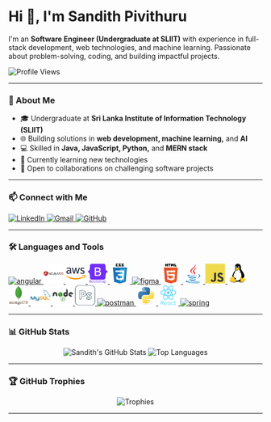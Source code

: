 # Hi 👋, I'm Sandith Pivithuru

I'm an **Software Engineer (Undergraduate at SLIIT)** with experience in full-stack development, web technologies, and machine learning. Passionate about problem-solving, coding, and building impactful projects.

![Profile Views](https://komarev.com/ghpvc/?username=SandithP2001&color=blue)


---

### 🌟 About Me
- 🎓 Undergraduate at **Sri Lanka Institute of Information Technology (SLIIT)**
- 🌐 Building solutions in **web development, machine learning,** and **AI**
- 💻 Skilled in **Java, JavaScript, Python,** and **MERN stack**
- 🤖 Currently learning new technologies
- 🌱 Open to collaborations on challenging software projects

  
---


### 📫 Connect with Me

<p align="left">
  <a href="https://www.linkedin.com/in/sandithpivithuru/" target="_blank">
    <img src="https://cdn.jsdelivr.net/gh/devicons/devicon/icons/linkedin/linkedin-original.svg" alt="LinkedIn" height="30"/>
  </a>
  <a href="mailto:sandithpivithuru@gmail.com" target="_blank">
    <img src="https://cdn.jsdelivr.net/gh/devicons/devicon/icons/google/google-original.svg" alt="Gmail" height="30"/>
  </a>
  <a href="https://github.com/SandithP2001" target="_blank">
    <img src="https://cdn.jsdelivr.net/gh/devicons/devicon/icons/github/github-original.svg" alt="GitHub" height="30"/>
  </a>
</p>



---

### 🛠 Languages and Tools
<p align="left"> <a href="https://angular.io" target="_blank" rel="noreferrer"> <img src="https://angular.io/assets/images/logos/angular/angular.svg" alt="angular" width="40" height="40"/> </a> <a href="https://angular.io" target="_blank" rel="noreferrer"> <img src="https://raw.githubusercontent.com/devicons/devicon/master/icons/angularjs/angularjs-original-wordmark.svg" alt="angularjs" width="40" height="40"/> </a> <a href="https://aws.amazon.com" target="_blank" rel="noreferrer"> <img src="https://raw.githubusercontent.com/devicons/devicon/master/icons/amazonwebservices/amazonwebservices-original-wordmark.svg" alt="aws" width="40" height="40"/> </a> <a href="https://getbootstrap.com" target="_blank" rel="noreferrer"> <img src="https://raw.githubusercontent.com/devicons/devicon/master/icons/bootstrap/bootstrap-plain-wordmark.svg" alt="bootstrap" width="40" height="40"/> </a> <a href="https://www.w3schools.com/css/" target="_blank" rel="noreferrer"> <img src="https://raw.githubusercontent.com/devicons/devicon/master/icons/css3/css3-original-wordmark.svg" alt="css3" width="40" height="40"/> </a> <a href="https://www.figma.com/" target="_blank" rel="noreferrer"> <img src="https://www.vectorlogo.zone/logos/figma/figma-icon.svg" alt="figma" width="40" height="40"/> </a> <a href="https://www.w3.org/html/" target="_blank" rel="noreferrer"> <img src="https://raw.githubusercontent.com/devicons/devicon/master/icons/html5/html5-original-wordmark.svg" alt="html5" width="40" height="40"/> </a> <a href="https://www.java.com" target="_blank" rel="noreferrer"> <img src="https://raw.githubusercontent.com/devicons/devicon/master/icons/java/java-original.svg" alt="java" width="40" height="40"/> </a> <a href="https://developer.mozilla.org/en-US/docs/Web/JavaScript" target="_blank" rel="noreferrer"> <img src="https://raw.githubusercontent.com/devicons/devicon/master/icons/javascript/javascript-original.svg" alt="javascript" width="40" height="40"/> </a> <a href="https://www.linux.org/" target="_blank" rel="noreferrer"> <img src="https://raw.githubusercontent.com/devicons/devicon/master/icons/linux/linux-original.svg" alt="linux" width="40" height="40"/> </a> <a href="https://www.mongodb.com/" target="_blank" rel="noreferrer"> <img src="https://raw.githubusercontent.com/devicons/devicon/master/icons/mongodb/mongodb-original-wordmark.svg" alt="mongodb" width="40" height="40"/> </a> <a href="https://www.mysql.com/" target="_blank" rel="noreferrer"> <img src="https://raw.githubusercontent.com/devicons/devicon/master/icons/mysql/mysql-original-wordmark.svg" alt="mysql" width="40" height="40"/> </a> <a href="https://nodejs.org" target="_blank" rel="noreferrer"> <img src="https://raw.githubusercontent.com/devicons/devicon/master/icons/nodejs/nodejs-original-wordmark.svg" alt="nodejs" width="40" height="40"/> </a> <a href="https://www.photoshop.com/en" target="_blank" rel="noreferrer"> <img src="https://raw.githubusercontent.com/devicons/devicon/master/icons/photoshop/photoshop-line.svg" alt="photoshop" width="40" height="40"/> </a> <a href="https://postman.com" target="_blank" rel="noreferrer"> <img src="https://www.vectorlogo.zone/logos/getpostman/getpostman-icon.svg" alt="postman" width="40" height="40"/> </a> <a href="https://www.python.org" target="_blank" rel="noreferrer"> <img src="https://raw.githubusercontent.com/devicons/devicon/master/icons/python/python-original.svg" alt="python" width="40" height="40"/> </a> <a href="https://reactjs.org/" target="_blank" rel="noreferrer"> <img src="https://raw.githubusercontent.com/devicons/devicon/master/icons/react/react-original-wordmark.svg" alt="react" width="40" height="40"/> </a> <a href="https://spring.io/" target="_blank" rel="noreferrer"> <img src="https://www.vectorlogo.zone/logos/springio/springio-icon.svg" alt="spring" width="40" height="40"/> </a> </p>



---

### 📊 GitHub Stats

<p align="center">
  <img src="https://github-readme-stats.vercel.app/api?username=SandithP2001&show_icons=true&hide_border=true&title_color=00aaff&icon_color=00aaff&text_color=ffffff&bg_color=0d1117&hide=contribs" alt="Sandith's GitHub Stats" height="180"/>
  <img src="https://github-readme-stats.vercel.app/api/top-langs/?username=SandithP2001&layout=compact&hide_border=true&title_color=00aaff&text_color=ffffff&bg_color=0d1117" alt="Top Languages" height="180"/>
</p>


---


### 🏆 GitHub Trophies

<p align="center">
  <img src="https://github-profile-trophy.vercel.app/?username=SandithP2001&theme=algolia&column=6&margin-w=15&margin-h=15" alt="Trophies" />
</p>


---
